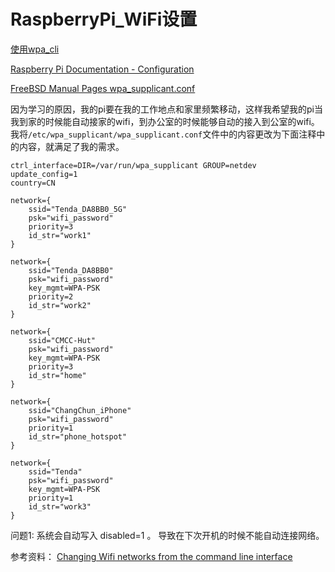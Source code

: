 # RaspberryPi_WiFi设置

[使用wpa_cli](https://wiki.archlinux.org/title/Wpa_supplicant_(简体中文))

[Raspberry Pi Documentation - Configuration](https://www.raspberrypi.com/documentation/computers/configuration.html)

[FreeBSD Manual Pages wpa_supplicant.conf](https://man.freebsd.org/cgi/man.cgi?wpa_supplicant.conf(5))

因为学习的原因，我的pi要在我的工作地点和家里频繁移动，这样我希望我的pi当我到家的时候能自动接家的wifi，到办公室的时候能够自动的接入到公室的wifi。
我将`/etc/wpa_supplicant/wpa_supplicant.conf`文件中的内容更改为下面注释中的内容，就满足了我的需求。

```
ctrl_interface=DIR=/var/run/wpa_supplicant GROUP=netdev
update_config=1
country=CN

network={
	ssid="Tenda_DA8BB0_5G"
	psk="wifi_password"
	priority=3
	id_str="work1"
}

network={
	ssid="Tenda_DA8BB0"
	psk="wifi_password"
	key_mgmt=WPA-PSK
	priority=2
	id_str="work2"
}

network={
	ssid="CMCC-Hut"
	psk="wifi_password"
	key_mgmt=WPA-PSK
	priority=3
	id_str="home"
}

network={
	ssid="ChangChun_iPhone"
	psk="wifi_password"
	priority=1
	id_str="phone_hotspot"
}

network={
	ssid="Tenda"
	psk="wifi_password"
	key_mgmt=WPA-PSK
	priority=1
	id_str="work3"
}
```

问题1: 系统会自动写入 disabled=1 。 导致在下次开机的时候不能自动连接网络。

参考资料：
[Changing Wifi networks from the command line interface](https://forums.raspberrypi.com/viewtopic.php?t=179387)